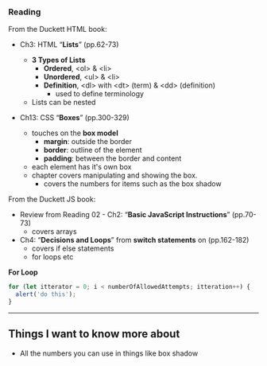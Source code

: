 ### Reading

From the Duckett HTML book:

- Ch3: HTML “**Lists**” (pp.62-73)
  - **3 Types of Lists**
    - **Ordered**, &lt;ol&gt; & &lt;li&gt;
    - **Unordered**, &lt;ul&gt; & &lt;li&gt;
    - **Definition**, &lt;dl&gt; with &lt;dt&gt; (term) & &lt;dd&gt; (definition)
      - used to define terminology
  - Lists can be nested

- Ch13: CSS “**Boxes**” (pp.300-329)
  - touches on the **box model**
    - **margin**: outside the border
    - **border**: outline of the element
    - **padding**: between the border and content
  - each element has it's own box
  - chapter covers manipulating and showing the box.
    - covers the numbers for items such as the box shadow

From the Duckett JS book:

- Review from Reading 02 - Ch2: “**Basic JavaScript Instructions**” (pp.70-73)
  - covers arrays
- Ch4: “**Decisions and Loops**” from **switch statements** on (pp.162-182)
  - covers if else statements
  - for loops etc

**For Loop**

```js
for (let itterator = 0; i < numberOfAllowedAttempts; itteration++) {
  alert('do this');
}
```

-----------

## Things I want to know more about

- All the numbers you can use in things like box shadow
